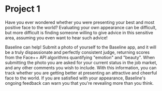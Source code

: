 # Project 1

Have you ever wondered whether you were presenting your best and most positive face to the world? Evaluating your own appearance can be difficult, but more difficult is finding someone willing to give advice in this sensitive area, assuming you even want to hear such advice!

Baseline can help!  Submit a photo of yourself to the Baseline app, and it will be a truly dispassionate and perfectly consistent judge, returning scores from the Face++ API algorithms quantifying "emotion" and "beauty".  When submitting the photo you are asked for your current status in the job market, and any other comments you wish to include.  With this information, you can track whether you are getting better at presenting an attractive and cheerful face to the world. If you are satisfied with your appearance, Baseline's ongoing feedback can warn you that you're revealing more than you think.

